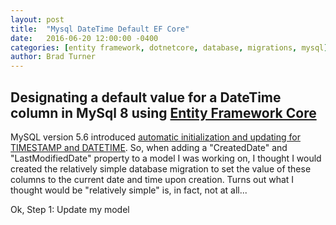 ```yaml
---
layout: post
title:  "Mysql DateTime Default EF Core"
date:   2016-06-20 12:00:00 -0400
categories: [entity framework, dotnetcore, database, migrations, mysql]
author: Brad Turner
---
```


## Designating a default value for a DateTime column in MySql 8 using [Entity Framework Core]

MySQL version 5.6 introduced [automatic initialization and updating for TIMESTAMP and DATETIME].  So, when adding a "CreatedDate" and "LastModifiedDate" property to a model I was working on, I thought I would created the relatively simple database migration to set the value of these columns to the current date and time upon creation.  Turns out what I thought would be "relatively simple" is, in fact, not at all...

Ok, Step 1: Update my model

[Entity Framework Core]: https://docs.microsoft.com/en-us/ef/core/
[automatic initialization and updating for TIMESTAMP and DATETIME]: https://dev.mysql.com/doc/refman/5.6/en/timestamp-initialization.html
[bug]: https://github.com/PomeloFoundation/Pomelo.EntityFrameworkCore.MySql/issues/35
